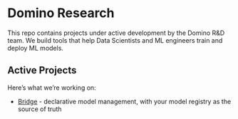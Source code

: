 # Domino Research

This repo contains projects under active development by the Domino R&D team.
We build tools that help Data Scientists and ML engineers train and deploy ML models.

## Active Projects

Here’s what we’re working on:

- [Bridge](https://github.com/dominodatalab/domino-research/tree/main/bridge) - declarative model management, with your model registry as the source of truth
